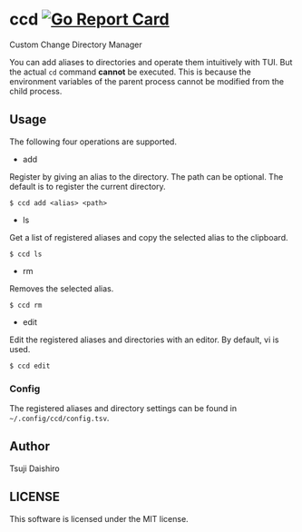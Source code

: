 # ccd [![Go Report Card](https://goreportcard.com/badge/github.com/d-tsuji/ccd)](https://goreportcard.com/report/github.com/d-tsuji/ccd)

Custom Change Directory Manager

You can add aliases to directories and operate them intuitively with TUI. But the actual `cd` command **cannot** be executed. This is because the environment variables of the parent process cannot be modified from the child process.

## Usage

The following four operations are supported.

- add

Register by giving an alias to the directory. The path can be optional. The default is to register the current directory.

```
$ ccd add <alias> <path>
```

- ls

Get a list of registered aliases and copy the selected alias to the clipboard.

```
$ ccd ls
```

- rm

Removes the selected alias.

```
$ ccd rm
```

- edit

Edit the registered aliases and directories with an editor. By default, vi is used.

```
$ ccd edit
```

### Config

The registered aliases and directory settings can be found in `~/.config/ccd/config.tsv`.

## Author

Tsuji Daishiro

## LICENSE

This software is licensed under the MIT license.
